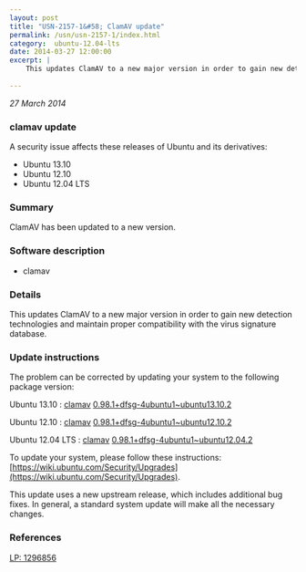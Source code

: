 ```yaml
---
layout: post
title: "USN-2157-1&#58; ClamAV update"
permalink: /usn/usn-2157-1/index.html
category:  ubuntu-12.04-lts
date: 2014-03-27 12:00:00
excerpt: |
    This updates ClamAV to a new major version in order to gain new detection technologies and maintain proper compatibility with the virus signature database. 
    
--- 
```

 
 

*27 March 2014*

### clamav update

A security issue affects these releases of Ubuntu and its derivatives:

* Ubuntu 13.10
* Ubuntu 12.10
* Ubuntu 12.04 LTS

### Summary

ClamAV has been updated to a new version. 

### Software description

* clamav 

### Details

This updates ClamAV to a new major version in order to gain new detection technologies and maintain proper compatibility with the virus signature database. 

### Update instructions

The problem can be corrected by updating your system to the following package version:

Ubuntu 13.10
 : [clamav](https://launchpad.net/ubuntu/+source/clamav) <span> [0.98.1+dfsg-4ubuntu1~ubuntu13.10.2](https://launchpad.net/ubuntu/+source/clamav/0.98.1+dfsg-4ubuntu1~ubuntu13.10.2) </span> 

Ubuntu 12.10
 : [clamav](https://launchpad.net/ubuntu/+source/clamav) <span> [0.98.1+dfsg-4ubuntu1~ubuntu12.10.2](https://launchpad.net/ubuntu/+source/clamav/0.98.1+dfsg-4ubuntu1~ubuntu12.10.2) </span> 

Ubuntu 12.04 LTS
 : [clamav](https://launchpad.net/ubuntu/+source/clamav) <span> [0.98.1+dfsg-4ubuntu1~ubuntu12.04.2](https://launchpad.net/ubuntu/+source/clamav/0.98.1+dfsg-4ubuntu1~ubuntu12.04.2) </span> 

To update your system, please follow these instructions: [https://wiki.ubuntu.com/Security/Upgrades](https://wiki.ubuntu.com/Security/Upgrades).

This update uses a new upstream release, which includes additional bug fixes. In general, a standard system update will make all the necessary changes. 

### References

 
 [LP: 1296856](https://launchpad.net/bugs/1296856)
 

